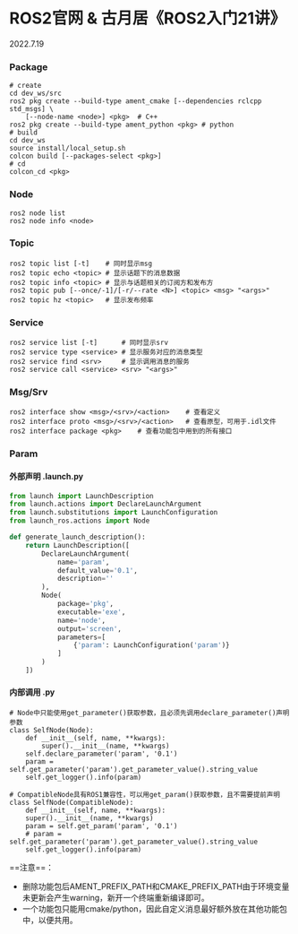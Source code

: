 # ROS2官网 & 古月居《ROS2入门21讲》

2022.7.19



### Package

```shell
# create
cd dev_ws/src
ros2 pkg create --build-type ament_cmake [--dependencies rclcpp std_msgs] \ 
	[--node-name <node>] <pkg> 	# C++
ros2 pkg create --build-type ament_python <pkg>	# python
# build
cd dev_ws
source install/local_setup.sh
colcon build [--packages-select <pkg>]
# cd
colcon_cd <pkg>
```

### Node

```shell
ros2 node list
ros2 node info <node>
```

### Topic

```shell
ros2 topic list [-t]	# 同时显示msg
ros2 topic echo <topic>	# 显示话题下的消息数据
ros2 topic info <topic> # 显示与话题相关的订阅方和发布方
ros2 topic pub [--once/-1]/[-r/--rate <N>] <topic> <msg> "<args>"
ros2 topic hz <topic>	# 显示发布频率
```

### Service

```shell
ros2 service list [-t]		# 同时显示srv
ros2 service type <service>	# 显示服务对应的消息类型
ros2 service find <srv>		# 显示调用消息的服务
ros2 service call <service> <srv> "<args>"
```

### Msg/Srv

```shell
ros2 interface show <msg>/<srv>/<action>	# 查看定义
ros2 interface proto <msg>/<srv>/<action>	# 查看原型，可用于.idl文件
ros2 interface package <pkg>	# 查看功能包中用到的所有接口
```

### Param

#### 外部声明 .launch.py

```python
from launch import LaunchDescription
from launch.actions import DeclareLaunchArgument
from launch.substitutions import LaunchConfiguration
from launch_ros.actions import Node

def generate_launch_description():
    return LaunchDescription([
        DeclareLaunchArgument(
            name='param',
            default_value='0.1',
            description=''
        ),
        Node(
            package='pkg',
            executable='exe',
            name='node',
            output='screen',
            parameters=[
                {'param': LaunchConfiguration('param')}
            ]
        )
    ])
```

#### 内部调用 .py

```shell
# Node中只能使用get_parameter()获取参数，且必须先调用declare_parameter()声明参数
class SelfNode(Node):
    def __init__(self, name, **kwargs):
        super().__init__(name, **kwargs)
	self.declare_parameter('param', '0.1')
	param = self.get_parameter('param').get_parameter_value().string_value
	self.get_logger().info(param)

# CompatibleNode具有ROS1兼容性，可以用get_param()获取参数，且不需要提前声明
class SelfNode(CompatibleNode):
    def __init__(self, name, **kwargs):
	super().__init__(name, **kwargs)
	param = self.get_param('param', '0.1')
	# param = self.get_parameter('param').get_parameter_value().string_value
	self.get_logger().info(param)
```

==注意==：

* 删除功能包后AMENT_PREFIX_PATH和CMAKE_PREFIX_PATH由于环境变量未更新会产生warning，新开一个终端重新编译即可。
* 一个功能包只能用cmake/python，因此自定义消息最好额外放在其他功能包中，以便共用。
